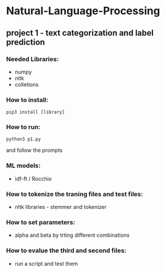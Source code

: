 # Natural-Language-Processing
## project 1 - text categorization and label prediction
### Needed Libraries:
- numpy
- nltk
- colletions
### How to install:
```
pip3 install [library]
```
### How to run:
```
python3 p1.py
```
and follow the prompts
### ML models:
- idf-ft / Rocchio
### How to tokenize the traning files and test files:
- nltk libraries - stemmer and tokenizer
### How to set parameters:
- alpha and beta by trting different combinations
### How to evalue the third and second files:
- run a script and test them